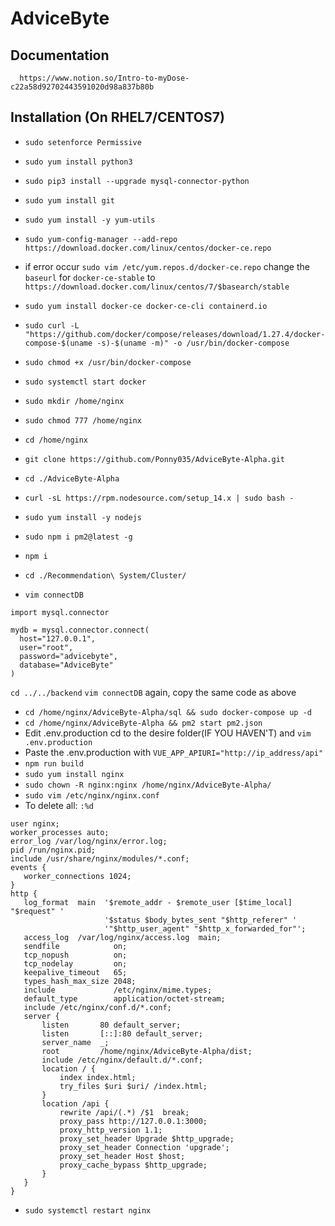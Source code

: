 # AdviceByte

## Documentation 
```
  https://www.notion.so/Intro-to-myDose-c22a58d92702443591020d98a837b80b
 ```

## Installation (On RHEL7/CENTOS7)

 - `sudo setenforce Permissive`
 - `sudo yum install python3`
 - `sudo pip3 install --upgrade mysql-connector-python`
 - `sudo yum install git`
 - `sudo yum install -y yum-utils`
 - `sudo yum-config-manager --add-repo https://download.docker.com/linux/centos/docker-ce.repo`
 - if error occur `sudo vim /etc/yum.repos.d/docker-ce.repo` change the `baseurl` for `docker-ce-stable` to `https://download.docker.com/linux/centos/7/$basearch/stable `
 - `sudo yum install docker-ce docker-ce-cli containerd.io`
 - `sudo curl -L "https://github.com/docker/compose/releases/download/1.27.4/docker-compose-$(uname -s)-$(uname -m)" -o /usr/bin/docker-compose`
 - `sudo chmod +x /usr/bin/docker-compose`
 - `sudo systemctl start docker`
 
 
 - `sudo mkdir /home/nginx`
 - `sudo chmod 777 /home/nginx`
 - `cd /home/nginx`
 - `git clone https://github.com/Ponny035/AdviceByte-Alpha.git`
 - `cd ./AdviceByte-Alpha`
 - `curl -sL https://rpm.nodesource.com/setup_14.x | sudo bash -`
 - `sudo yum install -y nodejs`
 - `sudo npm i pm2@latest -g`
 - `npm i`
 - `cd ./Recommendation\ System/Cluster/`
 - `vim connectDB`
```
import mysql.connector

mydb = mysql.connector.connect(
  host="127.0.0.1",
  user="root",
  password="advicebyte",
  database="AdviceByte"
)

```
 `cd ../../backend`
 `vim connectDB` again, copy the same code as above


 - `cd /home/nginx/AdviceByte-Alpha/sql && sudo docker-compose up -d`
 - `cd /home/nginx/AdviceByte-Alpha && pm2 start pm2.json`
 - Edit .env.production cd to the desire folder(IF YOU HAVEN'T) and `vim .env.production`
 - Paste the .env.production with `VUE_APP_APIURI="http://ip_address/api"`
 - `npm run build`
 - `sudo yum install nginx`
 - `sudo chown -R nginx:nginx /home/nginx/AdviceByte-Alpha/`
 - `sudo vim /etc/nginx/nginx.conf`
 - To delete all: ` :%d `
 ```nginx
user nginx;
worker_processes auto;
error_log /var/log/nginx/error.log;
pid /run/nginx.pid;
include /usr/share/nginx/modules/*.conf;
events {
    worker_connections 1024;
}
http {
    log_format  main  '$remote_addr - $remote_user [$time_local] "$request" '
                      '$status $body_bytes_sent "$http_referer" '
                      '"$http_user_agent" "$http_x_forwarded_for"';
    access_log  /var/log/nginx/access.log  main;
    sendfile            on;
    tcp_nopush          on;
    tcp_nodelay         on;
    keepalive_timeout   65;
    types_hash_max_size 2048;
    include             /etc/nginx/mime.types;
    default_type        application/octet-stream;
    include /etc/nginx/conf.d/*.conf;
    server {
        listen       80 default_server;
        listen       [::]:80 default_server;
        server_name  _;
        root         /home/nginx/AdviceByte-Alpha/dist;
        include /etc/nginx/default.d/*.conf;
        location / {
            index index.html;
            try_files $uri $uri/ /index.html;
        }
        location /api {
            rewrite /api/(.*) /$1  break;
            proxy_pass http://127.0.0.1:3000;
            proxy_http_version 1.1;
            proxy_set_header Upgrade $http_upgrade;
            proxy_set_header Connection 'upgrade';
            proxy_set_header Host $host;
            proxy_cache_bypass $http_upgrade;
        }
    }
}
```
- `sudo systemctl restart nginx`
